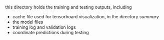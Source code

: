 this directory holds the training and testing outputs, including
- cache file used for tensorboard visualization, in the directory _summary_
- the model files
- training log and validation logs
- coordinate predictions during testing 
